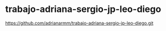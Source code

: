 # trabajo-adriana-sergio-jp-leo-diego
https://github.com/adrianarmm/trabajo-adriana-sergio-jp-leo-diego.git
